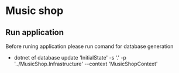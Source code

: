 # Music shop

## Run application
Before runing application please run comand for database generation 
- dotnet ef database update 'InitialState' -s '.' -p '../MusicShop.Infrastructure' --context 'MusicShopContext'


